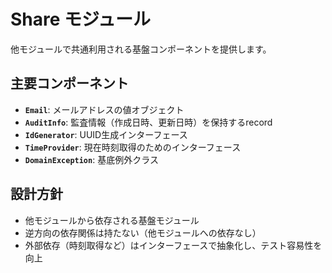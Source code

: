 # Share モジュール

他モジュールで共通利用される基盤コンポーネントを提供します。

## 主要コンポーネント

- **`Email`**: メールアドレスの値オブジェクト
- **`AuditInfo`**: 監査情報（作成日時、更新日時）を保持するrecord
- **`IdGenerator`**: UUID生成インターフェース
- **`TimeProvider`**: 現在時刻取得のためのインターフェース
- **`DomainException`**: 基底例外クラス

## 設計方針

- 他モジュールから依存される基盤モジュール
- 逆方向の依存関係は持たない（他モジュールへの依存なし）
- 外部依存（時刻取得など）はインターフェースで抽象化し、テスト容易性を向上
